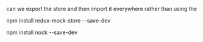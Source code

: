 can we export the store and then import it everywhere rather than using the

npm install redux-mock-store --save-dev

npm install nock --save-dev